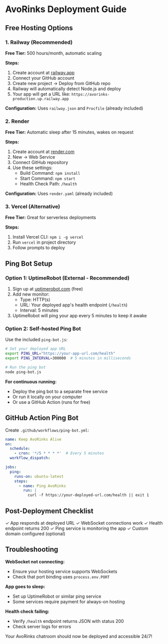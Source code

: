 # AvoRinks Deployment Guide

## Free Hosting Options

### 1. Railway (Recommended)
**Free Tier:** 500 hours/month, automatic scaling

**Steps:**
1. Create account at [railway.app](https://railway.app)
2. Connect your GitHub account
3. Create new project → Deploy from GitHub repo
4. Railway will automatically detect Node.js and deploy
5. Your app will get a URL like: `https://avorinks-production.up.railway.app`

**Configuration:** Uses `railway.json` and `Procfile` (already included)

### 2. Render
**Free Tier:** Automatic sleep after 15 minutes, wakes on request

**Steps:**
1. Create account at [render.com](https://render.com)
2. New → Web Service
3. Connect GitHub repository
4. Use these settings:
   - Build Command: `npm install`
   - Start Command: `npm start`
   - Health Check Path: `/health`

**Configuration:** Uses `render.yaml` (already included)

### 3. Vercel (Alternative)
**Free Tier:** Great for serverless deployments

**Steps:**
1. Install Vercel CLI: `npm i -g vercel`
2. Run `vercel` in project directory
3. Follow prompts to deploy

## Ping Bot Setup

### Option 1: UptimeRobot (External - Recommended)
1. Sign up at [uptimerobot.com](https://uptimerobot.com) (free)
2. Add new monitor:
   - Type: HTTP(s)
   - URL: Your deployed app's health endpoint (`/health`)
   - Interval: 5 minutes
3. UptimeRobot will ping your app every 5 minutes to keep it awake

### Option 2: Self-hosted Ping Bot
Use the included `ping-bot.js`:

```bash
# Set your deployed app URL
export PING_URL="https://your-app-url.com/health"
export PING_INTERVAL=300000  # 5 minutes in milliseconds

# Run the ping bot
node ping-bot.js
```

**For continuous running:**
- Deploy the ping bot to a separate free service
- Or run it locally on your computer
- Or use a GitHub Action (runs for free)

## GitHub Action Ping Bot
Create `.github/workflows/ping-bot.yml`:

```yaml
name: Keep AvoRinks Alive
on:
  schedule:
    - cron: '*/5 * * * *'  # Every 5 minutes
  workflow_dispatch:

jobs:
  ping:
    runs-on: ubuntu-latest
    steps:
      - name: Ping AvoRinks
        run: |
          curl -f https://your-deployed-url.com/health || exit 1
```

## Post-Deployment Checklist

✓ App responds at deployed URL
✓ WebSocket connections work
✓ Health endpoint returns 200
✓ Ping service is monitoring the app
✓ Custom domain configured (optional)

## Troubleshooting

**WebSocket not connecting:**
- Ensure your hosting service supports WebSockets
- Check that port binding uses `process.env.PORT`

**App goes to sleep:**
- Set up UptimeRobot or similar ping service
- Some services require payment for always-on hosting

**Health check failing:**
- Verify `/health` endpoint returns JSON with status 200
- Check server logs for errors

Your AvoRinks chatroom should now be deployed and accessible 24/7!